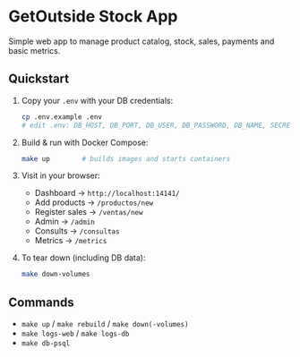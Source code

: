 # GetOutside Stock App

Simple web app to manage product catalog, stock, sales, payments and basic metrics.

## Quickstart

1. Copy your `.env` with your DB credentials:
   ```bash
   cp .env.example .env
   # edit .env: DB_HOST, DB_PORT, DB_USER, DB_PASSWORD, DB_NAME, SECRET_KEY
   ```

2. Build & run with Docker Compose:
   ```bash
   make up        # builds images and starts containers
   ```

3. Visit in your browser:
   - Dashboard → `http://localhost:14141/`
   - Add products → `/productos/new`
   - Register sales → `/ventas/new`
   - Admin → `/admin`
   - Consults → `/consultas`
   - Metrics → `/metrics`

4. To tear down (including DB data):
   ```bash
   make down-volumes
   ```

## Commands

- `make up` / `make rebuild` / `make down(-volumes)`  
- `make logs-web` / `make logs-db`  
- `make db-psql`
